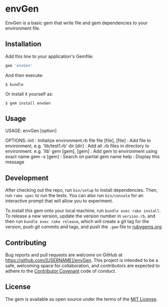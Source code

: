 # envGen

EnvGen is a basic gem that write file and gem dependencies to your environment file.

## Installation

Add this line to your application's Gemfile:

```ruby
gem 'envGen'
```

And then execute:

    $ bundle

Or install it yourself as:

    $ gem install envGen

## Usage

USAGE:
envGen [option]

OPTIONS:
init                : Initialize environment.rb file
file [file], [file] : Add file to environment, e.g. 'lib/test1.rb'
dir [dir]           : Add all .rb files in directory to environment. e.g. 'lib'
gem [gem], [gem]    : Add gem to environment using exact name
gem -s [gem]        : Search on partial gem name
help                : Display this message

## Development

After checking out the repo, run `bin/setup` to install dependencies. Then, run `rake spec` to run the tests. You can also run `bin/console` for an interactive prompt that will allow you to experiment.

To install this gem onto your local machine, run `bundle exec rake install`. To release a new version, update the version number in `version.rb`, and then run `bundle exec rake release`, which will create a git tag for the version, push git commits and tags, and push the `.gem` file to [rubygems.org](https://rubygems.org).

## Contributing

Bug reports and pull requests are welcome on GitHub at https://github.com/[USERNAME]/envGen. This project is intended to be a safe, welcoming space for collaboration, and contributors are expected to adhere to the [Contributor Covenant](http://contributor-covenant.org) code of conduct.


## License

The gem is available as open source under the terms of the [MIT License](http://opensource.org/licenses/MIT).
